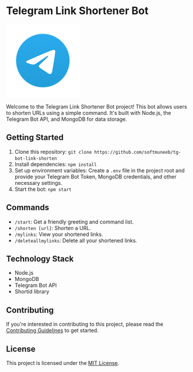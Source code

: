 # Telegram Link Shortener Bot

![Telegram Link Shortener Bot](bot.png)

Welcome to the Telegram Link Shortener Bot project! This bot allows users to shorten URLs using a simple command. It's built with Node.js, the Telegram Bot API, and MongoDB for data storage.

## Getting Started

1. Clone this repository: `git clone https://github.com/softmuneeb/tg-bot-link-shorten`
2. Install dependencies: `npm install`
3. Set up environment variables: Create a `.env` file in the project root and provide your Telegram Bot Token, MongoDB credentials, and other necessary settings.
4. Start the bot: `npm start`

## Commands

- `/start`: Get a friendly greeting and command list.
- `/shorten [url]`: Shorten a URL.
- `/mylinks`: View your shortened links.
- `/deleteallmylinks`: Delete all your shortened links.

## Technology Stack

- Node.js
- MongoDB
- Telegram Bot API
- Shortid library

## Contributing

If you're interested in contributing to this project, please read the [Contributing Guidelines](CONTRIBUTING.md) to get started.

## License

This project is licensed under the [MIT License](LICENSE).
